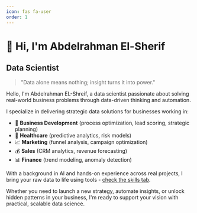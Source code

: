 ```yaml
---
icon: fas fa-user
order: 1
---
```


<style>
/* Custom CSS for centering content */
.page__content {
    display: flex;
    flex-direction: column;
    align-items: center;
    justify-content: center;
    min-height: 80vh;
    text-align: center;
    padding: 2rem;
    max-width: 800px;
    margin: 0 auto;
}

.page__content h1 {
    font-size: 2.5rem;
    margin-bottom: 0.5rem;
}

.page__content h2 {
    font-size: 1.5rem;
    color: #666;
    margin-bottom: 2rem;
    font-weight: normal;
}

.page__content p {
    text-align: center;
    margin: 1rem 0;
}

.page__content ul {
    list-style-position: inside;
    display: inline-block;
    text-align: left;
    margin: 1rem 0;
}

.page__content li {
    margin: 0.5rem 0;
}

.page__content blockquote {
    font-style: italic;
    font-size: 1.2rem;
    color: #555;
    border-left: 4px solid #007bff;
    padding-left: 1rem;
    margin: 2rem 0;
    text-align: center;
    max-width: 600px;
    margin-left: auto;
    margin-right: auto;
}

.page__content a {
    color: #007bff;
    text-decoration: none;
}

.page__content a:hover {
    text-decoration: underline;
}

@media (max-width: 768px) {
    .page__content {
        padding: 1rem;
        min-height: 70vh;
    }
    
    .page__content h1 {
        font-size: 2rem;
    }
    
    .page__content h2 {
        font-size: 1.2rem;
    }
    
    .page__content blockquote {
        font-size: 1rem;
        padding-left: 0.5rem;
    }
}
</style>

# 👋 Hi, I'm **Abdelrahman El-Sherif**
## Data Scientist

> "Data alone means nothing; insight turns it into power."

Hello, I'm Abdelrahman EL-Shreif, a data scientist passionate about solving real-world business problems through data-driven thinking and automation.

I specialize in delivering strategic data solutions for businesses working in:

- 🧩 **Business Development** (process optimization, lead scoring, strategic planning)
- 🏥 **Healthcare** (predictive analytics, risk models)
- 📈 **Marketing** (funnel analysis, campaign optimization)
- 💰 **Sales** (CRM analytics, revenue forecasting)
- 📊 **Finance** (trend modeling, anomaly detection)

With a background in AI and hands-on experience across real projects, I bring your raw data to life using tools - [check the skills tab](/skills).

Whether you need to launch a new strategy, automate insights, or unlock hidden patterns in your business, I'm ready to support your vision with practical, scalable data science. 